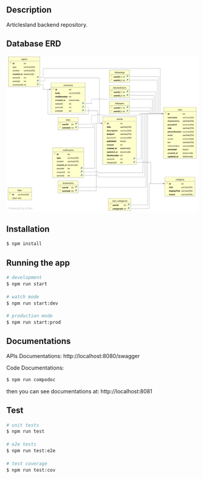 ## Description

Articlesland backend repository.

## Database ERD

<img src='./articlesland-db.svg'>

## Installation

```bash
$ npm install
```

## Running the app

```bash
# development
$ npm run start

# watch mode
$ npm run start:dev

# production mode
$ npm run start:prod
```

## Documentations

APIs Documentations:
http://localhost:8080/swagger

Code Documentations:

```bash
$ npm run compodoc
```
then you can see documentations at: http://localhost:8081


## Test

```bash
# unit tests
$ npm run test

# e2e tests
$ npm run test:e2e

# test coverage
$ npm run test:cov
```

